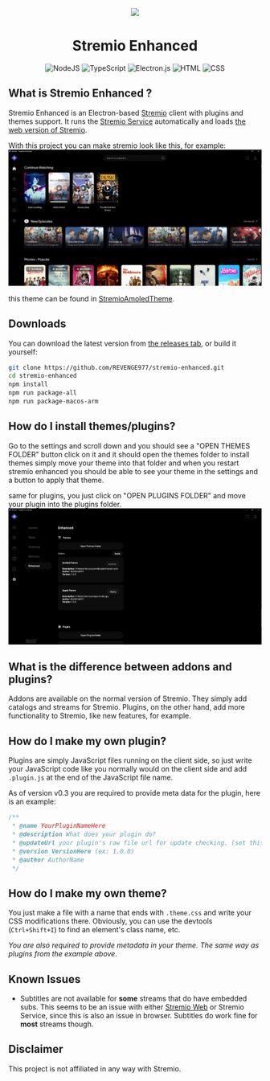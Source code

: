 <p align="center">
	<a href="https://stremio.com/">
		<img src="https://github.com/REVENGE977/stremio-enhanced/raw/main/images/icon.ico">
	</a>
	<h1 align="center">Stremio Enhanced</h1>
	<p align="center">
	<img src="https://img.shields.io/badge/Node.js-43853D?style=for-the-badge&logo=node.js&logoColor=white" alt="NodeJS"> <img src="https://img.shields.io/badge/TypeScript-007ACC?style=for-the-badge&logo=typescript&logoColor=white" alt="TypeScript"> <img src="https://img.shields.io/badge/Electron-191970?style=for-the-badge&logo=Electron&logoColor=white" alt="Electron.js"> <img src="https://img.shields.io/badge/HTML-239120?style=for-the-badge&logo=html5&logoColor=white" alt="HTML"> <img src="https://img.shields.io/badge/CSS-239120?&style=for-the-badge&logo=css3&logoColor=white" alt="CSS">
	</p>
</p>

## What is Stremio Enhanced ?
Stremio Enhanced is an Electron-based [Stremio](https://www.stremio.com/) client with plugins and themes support. It runs the [Stremio Service](https://github.com/Stremio/stremio-service) automatically and loads [the web version of Stremio](https://app.strem.io/shell-v4.4/).


With this project you can make stremio look like this, for example:
![screenshot](https://github.com/REVENGE977/stremio-enhanced/raw/main/images/amoled_screenshot.png)

this theme can be found in [StremioAmoledTheme](https://github.com/REVENGE977/StremioAmoledTheme).
## Downloads
You can download the latest version from [the releases tab](https://github.com/REVENGE977/stremio-enhanced/releases), or build it yourself:
```sh
git clone https://github.com/REVENGE977/stremio-enhanced.git
cd stremio-enhanced
npm install
npm run package-all
npm run package-macos-arm
```

## How do I install themes/plugins?
Go to the settings and scroll down and you should see a "OPEN THEMES FOLDER" button
click on it and it should open the themes folder to install themes simply move your theme into that folder
and when you restart stremio enhanced you should be able to see your theme in the settings and a button to apply that theme.

same for plugins, you just click on "OPEN PLUGINS FOLDER" and move your plugin into the plugins folder.
![settings_screenshot](https://github.com/REVENGE977/stremio-enhanced/raw/main/images/settings_screenshot.png)

## What is the difference between addons and plugins?
Addons are available on the normal version of Stremio. They simply add catalogs and streams for Stremio. Plugins, on the other hand, add more functionality to Stremio, like new features, for example.


## How do I make my own plugin?
Plugins are simply JavaScript files running on the client side, so just write your JavaScript code like you normally would on the client side and add `.plugin.js` at the end of the JavaScript file name.

As of version v0.3 you are required to provide meta data for the plugin, here is an example:
```js
/**
 * @name YourPluginNameHere
 * @description What does your plugin do?
 * @updateUrl your plugin's raw file url for update checking. (set this to none if you don't want to provide one)
 * @version VersionHere (ex: 1.0.0)
 * @author AuthorName
 */
```
## How do I make my own theme?
You just make a file with a name that ends with `.theme.css` and write your CSS modifications there. Obviously, you can use the devtools (`Ctrl+Shift+I`) to find an element's class name, etc.

*You are also required to provide metadata in your theme. The same way as plugins from the example above.*

## Known Issues
- Subtitles are not available for **some** streams that do have embedded subs. This seems to be an issue with either [Stremio Web](https://web.stremio.com/) or Stremio Service, since this is also an issue in browser. Subtitles do work fine for **most** streams though.

## Disclaimer
This project is not affiliated in any way with Stremio.

